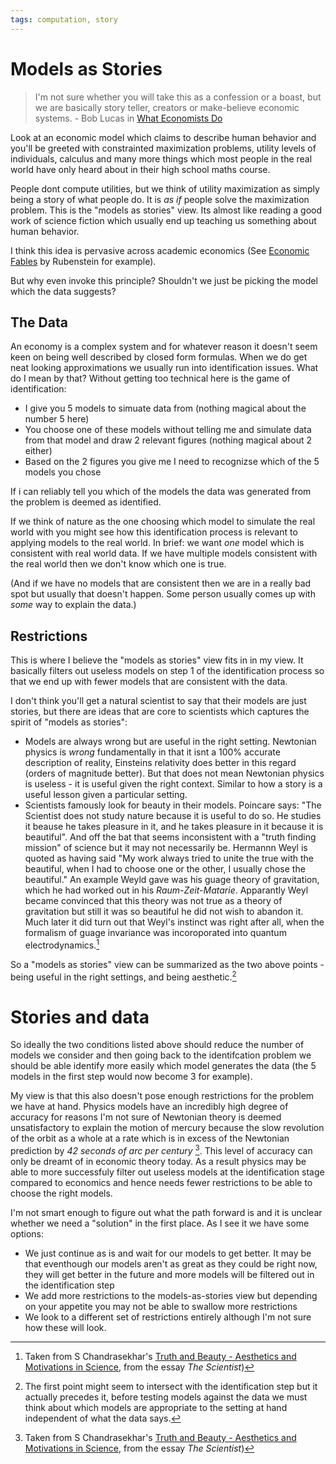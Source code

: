 ```yaml
---
tags: computation, story
---
```

# Models as Stories

> I'm not sure whether you will take this as a confession or a boast, but we are basically story teller, creators or make-believe economic systems. - Bob Lucas in [What Economists Do](http://home.uchicago.edu/~vlima/courses/econ203/fall01/Lucas_wedo.pdf)

Look at an economic model which claims to describe human behavior and you'll be greeted with constrainted maximization problems, utility levels of individuals, calculus and many more things which most people in the real world have only heard about in their high school maths course.

People dont compute utilities, but we think of utility maximization as simply being a story of what people do. It is *as if* people solve the maximization problem. This is the "models as stories" view. Its almost like reading a good work of science fiction which usually end up teaching us something about human behavior.

I think this idea is pervasive across academic economics (See [Economic Fables]("https://archive.org/details/a5e6aa48-02ba-48e4-887f-1c100a532de8") by Rubenstein for example). 

But why even invoke this principle? Shouldn't we just be picking the model which the data suggests?

## The Data

An economy is a complex system and for whatever reason it doesn't seem keen on being well described by closed form formulas. When we do get neat looking approximations we usually run into identification issues. What do I mean by that? Without getting too technical here is the 
game of identification:

- I give you 5 models to simuate data from (nothing magical about the number 5 here)
- You choose one of these models without telling me and simulate data from that model and draw 2 relevant figures (nothing magical about 2 either)
- Based on the 2 figures you give me I need to recognizse which of the 5 models you chose

If i can reliably tell you which of the models the data was generated from the problem is deemed as identified. 

If we think of nature as the one choosing which model to simulate the real world with you might see how this identification process is relevant to applying models to the real world. In brief: we want *one* model which is consistent with real world data. If we have multiple models consistent with the real world then we don't know which one is true.

(And if we have no models that are consistent then we are in a really bad spot but usually that doesn't happen. Some person usually comes up with *some* way to explain the data.)

## Restrictions

This is where I believe the "models as stories" view fits in in my view. It basically filters out useless models on step 1 of the identification process so that we end up with fewer models that are consistent with the data.

I don't think you'll get a natural scientist to say that their models are just stories, but there are ideas that are core to scientists which captures the spirit of "models as stories":
- Models are always wrong but are useful in the right setting. Newtonian physics is *wrong* fundamentally in that it isnt a 100% accurate description of reality, Einsteins relativity does better in this regard (orders of magnitude better). But that does not mean Newtonian physics is useless - it is useful given the right context. Similar to how a story is a useful lesson given a particular setting. 
- Scientists famously look for beauty in their models. Poincare says: "The Scientist does not study nature because it is useful to do so. He studies it beause he takes pleasure in it, and he takes pleasure in it because it is beautiful". And off the bat that seems inconsistent with a "truth finding mission" of science but it may not necessarily be. Hermannn Weyl is quoted as having said "My work always tried to unite the true with the beautiful, when I had to choose one or the other, I usually chose the beautiful." An example Weyld gave was his guage theory of gravitation, which he had worked out in his *Raum-Zeit-Matarie*.  Apparantly Weyl became convinced that this theory was not true as a theory of gravitation but still it was so beautiful he did not wish to abandon it. Much later it did turn out that Weyl's instinct was right after all, when the formalism of guage invariance was incoroporated into quantum electrodynamics.[^1]

So a "models as stories" view can be summarized as the two above points - being useful in the right settings, and being aesthetic.[^2]

[^2]: The first point might seem to intersect with the identification step but it actually precedes it, before testing models against the data we must think about which models are appropriate to the setting at hand  independent of what the data says.

# Stories and data

So ideally the two conditions listed above should reduce the number of models we consider and then going back to the identifcation problem we should be able identify more easily which model generates the data (the 5 models in the first step would now become 3 for example).

My view is that this also doesn't pose enough restrictions for the problem we have at hand.
Physics models have an incredibly high degree of accuracy for reasons I'm not sure of Newtonian theory is deemed unsatisfactory to explain the motion of mercury because the slow revolution of the orbit as a whole at a rate which is in excess of the Newtonian prediction by *42 seconds of arc per century* [^1]. This level of accuracy can only be dreamt of in economic theory today. As a result physics may be able to more successfuly filter out useless models at the identification stage compared to economics and hence needs fewer restrictions to be able to choose the right models. 

[^1]: Taken from S Chandrasekhar's [Truth and Beauty - Aesthetics and Motivations in Science]("https://press.uchicago.edu/ucp/books/book/chicago/T/bo4432943.html"), from the essay *The Scientist*)

I'm not smart enough to figure out what the path forward is and it is unclear whether we need a "solution" in the first place. As I see it we have some options:

- We just continue as is and wait for our models to get better. It may be that eventhough our models aren't as great as they could be right now, they will get better in the future and more models will be filtered out in the identification step
- We add more restrictions to the models-as-stories view but depending on your appetite you may not be able to swallow more restrictions
- We look to a different set of restrictions entirely although I'm not sure how these will look.